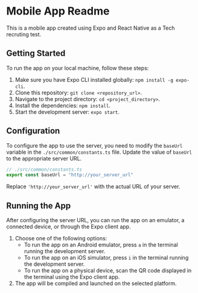 # Mobile App Readme

This is a mobile app created using Expo and React Native as a Tech recruting test.

## Getting Started

To run the app on your local machine, follow these steps:

1. Make sure you have Expo CLI installed globally: `npm install -g expo-cli`.
2. Clone this repository: `git clone <repository_url>`.
3. Navigate to the project directory: `cd <project_directory>`.
4. Install the dependencies: `npm install`.
5. Start the development server: `expo start`.

## Configuration

To configure the app to use the server, you need to modify the `baseUrl` variable in the `./src/common/constants.ts` file. Update the value of `baseUrl` to the appropriate server URL.

```typescript
// ./src/common/constants.ts
export const baseUrl = "http://your_server_url"
```

Replace `'http://your_server_url'` with the actual URL of your server.

## Running the App

After configuring the server URL, you can run the app on an emulator, a connected device, or through the Expo client app.

1. Choose one of the following options:
   - To run the app on an Android emulator, press `a` in the terminal running the development server.
   - To run the app on an iOS simulator, press `i` in the terminal running the development server.
   - To run the app on a physical device, scan the QR code displayed in the terminal using the Expo client app.
2. The app will be compiled and launched on the selected platform.
